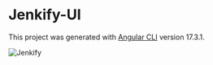 # Jenkify-UI

This project was generated with [Angular CLI](https://github.com/angular/angular-cli) version 17.3.1.

![Jenkify](https://github.com/jonathan-lee-devel/jenkify-ui/assets/43010048/01bbff63-0699-41b7-9938-b79772ef6b85)
